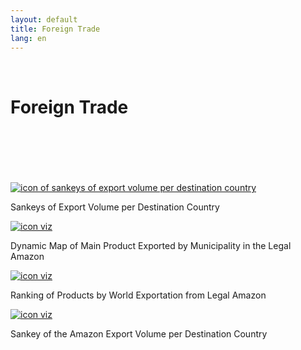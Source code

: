 ```yaml
---
layout: default
title: Foreign Trade
lang: en
---
```


<link rel="stylesheet" href="style.css">

<br>

<h1 class="title-about">Foreign Trade</h1>

<br>
<br>
<br>
<br>
<br>

<div class="imagens-container">
   <div class="icone-bloco">
    <a href="{{ site.baseurl }}/en/viz/sankey-do-volume-de-exportacao-da-amazonia-por-pais-de-destino" target="_blank" rel="noopener noreferrer">
      <img src="{{ site.baseurl }}/assets/img/icons_viz/icon_sankey_exp.jpg" alt="icon of sankeys of export volume per destination country">
    </a><br>
    <p>Sankeys of Export Volume per Destination Country</p>
   </div>
   
   <div class="icone-bloco">
    <a href="{{ site.baseurl }}/en/viz/mapa-principais-produtos-exportados" target="_blank" rel="noopener noreferrer">
      <img src="{{ site.baseurl }}/assets/img/icons_viz/icon_mapa_prod_exp.png" alt="icon viz">
    </a><br>
    <p>Dynamic Map of Main Product Exported by Municipality in the Legal Amazon</p>
   </div>
   
   <div class="icone-bloco">
    <a href="{{ site.baseurl }}/en/viz/ranking-prop-exportacoes-mundiais-amazonia" target="_blank" rel="noopener noreferrer">
      <img src="{{ site.baseurl }}/assets/img/icons_viz/no_image" alt="icon viz">
    </a><br>
    <p>Ranking of Products by World Exportation from Legal Amazon</p>
   </div>
   
   <div class="icone-bloco">
    <a href="{{ site.baseurl }}/en/viz/sankey-do-volume-de-exportacao-da-amazonia-por-pais-de-destino.md" target="_blank" rel="noopener noreferrer">
      <img src="{{ site.baseurl }}/assets/img/icons_viz/achar_imagem" alt="icon viz">
    </a><br>
    <p>Sankey of the Amazon Export Volume per Destination Country</p>
   </div>
   
</div>

<br>
<br>
<br>
<br>
